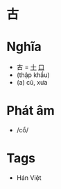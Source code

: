 # 古

# Nghĩa
* 古 = [十](十.md) [口](口.md)
* (thập khẩu)
* (a) cũ, xưa

# Phát âm
* /cổ/

# Tags
* Hán Việt

<script>window.HANZI_FIELD='古';</script>
